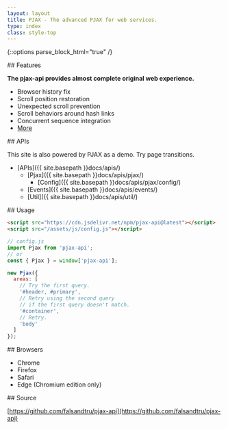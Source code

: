 ```yaml
---
layout: layout
title: PJAX - The advanced PJAX for web services.
type: index
class: style-top
---
```


{::options parse_block_html="true" /}

<div class="row">

<div class="col-md-4">
## Features

**The pjax-api provides almost complete original web experience.**

- Browser history fix
- Scroll position restoration
- Unexpected scroll prevention
- Scroll behaviors around hash links
- Concurrent sequence integration
- [More](https://github.com/falsandtru/pjax-api#features)
</div>

<div class="col-md-4">
## APIs

This site is also powered by PJAX as a demo. Try page transitions.

- [APIs]({{ site.basepath }}docs/apis/)
  - [Pjax]({{ site.basepath }}docs/apis/pjax/)
    - [Config]({{ site.basepath }}docs/apis/pjax/config/)
  - [Events]({{ site.basepath }}docs/apis/events/)
  - [Util]({{ site.basepath }}docs/apis/util/)
</div>

<div class="col-md-4">
## Usage

```html
<script src="https://cdn.jsdelivr.net/npm/pjax-api@latest"></script>
<script src="/assets/js/config.js"></script>
```

```js
// config.js
import Pjax from 'pjax-api';
// or
const { Pjax } = window['pjax-api'];

new Pjax({
  areas: [
    // Try the first query.
    '#header, #primary',
    // Retry using the second query
    // if the first query doesn't match.
    '#container',
    // Retry.
    'body'
  ]
});
```
</div>

</div>

<div class="row">

<div class="col-md-4">
## Browsers

- Chrome
- Firefox
- Safari
- Edge (Chromium edition only)
</div>

<div class="col-md-4">
## Source

[https://github.com/falsandtru/pjax-api](https://github.com/falsandtru/pjax-api)
</div>

<div class="col-md-4">
</div>

</div>

